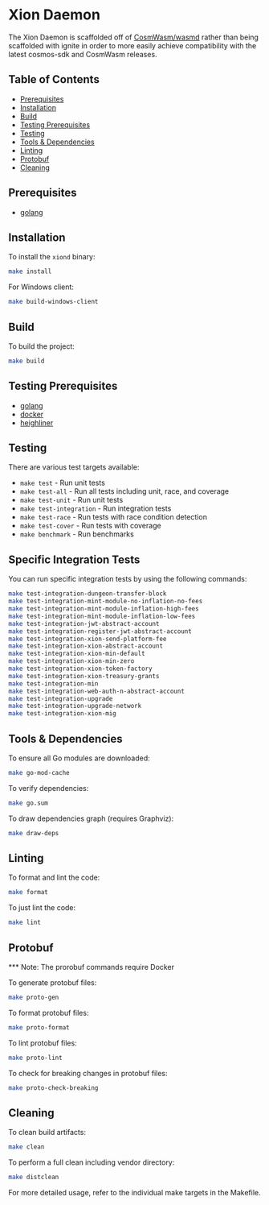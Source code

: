 # Xion Daemon

The Xion Daemon is scaffolded off of [CosmWasm/wasmd](https://github.com/CosmWasm/wasmd)
rather than being scaffolded with ignite in order to more easily achieve
compatibility with the latest cosmos-sdk and CosmWasm releases.

## Table of Contents

- [Prerequisites](#prerequisites)
- [Installation](#installation)
- [Build](#build)
- [Testing Prerequisites](#testing-prerequisites)
- [Testing](#testing)
- [Tools & Dependencies](#tools--dependencies)
- [Linting](#linting)
- [Protobuf](#protobuf)
- [Cleaning](#cleaning)

## Prerequisites

- [golang](https://golang.org)

## Installation

To install the `xiond` binary:

```sh
make install
```

For Windows client:

```sh
make build-windows-client
```

## Build

To build the project:

```sh
make build
```

## Testing Prerequisites

- [golang](https://golang.org)
- [docker](https://docs.docker.com/get-docker/)
- [heighliner](https://github.com/strangelove-ventures/heighliner)

## Testing

There are various test targets available:

- `make test` - Run unit tests
- `make test-all` - Run all tests including unit, race, and coverage
- `make test-unit` - Run unit tests
- `make test-integration` - Run integration tests
- `make test-race` - Run tests with race condition detection
- `make test-cover` - Run tests with coverage
- `make benchmark` - Run benchmarks

## Specific Integration Tests

You can run specific integration tests by using the following commands:

```sh
make test-integration-dungeon-transfer-block
make test-integration-mint-module-no-inflation-no-fees
make test-integration-mint-module-inflation-high-fees
make test-integration-mint-module-inflation-low-fees
make test-integration-jwt-abstract-account
make test-integration-register-jwt-abstract-account
make test-integration-xion-send-platform-fee
make test-integration-xion-abstract-account
make test-integration-xion-min-default
make test-integration-xion-min-zero
make test-integration-xion-token-factory
make test-integration-xion-treasury-grants
make test-integration-min
make test-integration-web-auth-n-abstract-account
make test-integration-upgrade
make test-integration-upgrade-network
make test-integration-xion-mig
```

## Tools & Dependencies

To ensure all Go modules are downloaded:

```sh
make go-mod-cache
```

To verify dependencies:

```sh
make go.sum
```

To draw dependencies graph (requires Graphviz):

```sh
make draw-deps
```

## Linting

To format and lint the code:

```sh
make format
```

To just lint the code:

```sh
make lint
```

## Protobuf

*** Note: The prorobuf commands require Docker

To generate protobuf files:

```sh
make proto-gen
```

To format protobuf files:

```sh
make proto-format
```

To lint protobuf files:

```sh
make proto-lint
```

To check for breaking changes in protobuf files:

```sh
make proto-check-breaking
```

## Cleaning

To clean build artifacts:

```sh
make clean
```

To perform a full clean including vendor directory:

```sh
make distclean
```

For more detailed usage, refer to the individual make targets in the Makefile.
